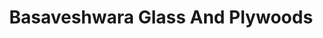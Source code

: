 ---
title: "Basaveshwara Glass And Plywoods"
url: /bangalore/basaveshwara-glass-and-plywoods/
shop: shop
---